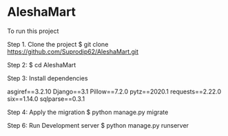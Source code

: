 # AleshaMart

To run this project

 
Step 1. Clone the project
    $ git clone https://github.com/Suprodip62/AleshaMart.git
    
Step 2: $ cd AleshaMart    

Step 3: Install dependencies 

asgiref==3.2.10 
Django==3.1
 Pillow==7.2.0
pytz==2020.1 
requests==2.22.0
six==1.14.0 
sqlparse==0.3.1

  
Step 4: Apply the migration
    $ python manage.py migrate
    

Step 6: Run Development server
    $ python manage.py runserver

